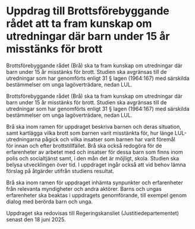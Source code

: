 # Uppdrag till Brottsförebyggande rådet att ta fram kunskap om utredningar där barn under 15 år misstänks för brott

Brottsförebyggande rådet (Brå) ska ta fram kunskap om utredningar där barn under 15 år misstänks för brott. Studien ska avgränsas till de utredningar som har genomförts enligt 31 § lagen (1964:167) med särskilda bestämmelser om unga lagöverträdare, nedan LUL.

Brottsförebyggande rådet (Brå) ska ta fram kunskap om utredningar där barn under 15 år misstänks för brott. Studien ska avgränsas till de utredningar som har genomförts enligt 31 § lagen (1964:167) med särskilda bestämmelser om unga lagöverträdare, nedan LUL.

Brå ska inom ramen för uppdraget beskriva barnen och deras situation, samt kartlägga vilka brott som barnen varit misstänkta för, hur länge LUL-utredningarna pågick och vilka insatser som barnen har varit föremål för innan och efter brottstillfället. Brå ska också redogöra för de erfarenheter av arbetet med och insatser för dessa barn som finns inom polis och socialtjänst samt, i den mån det är möjligt, skola. Studien ska belysa utvecklingen över tid. I uppdraget ingår också att vid behov lämna förslag på åtgärder utifrån studiens resultat.

Brå ska inom ramen för uppdraget inhämta synpunkter och erfarenheter från relevanta myndigheter och andra aktörer. Barns och ungas erfarenheter ska beaktas i uppdragets genomförande, till exempel genom dialog med berörda barn och unga.

Uppdraget ska redovisas till Regeringskansliet (Justitiedepartementet) senast den 18 juni 2025.
